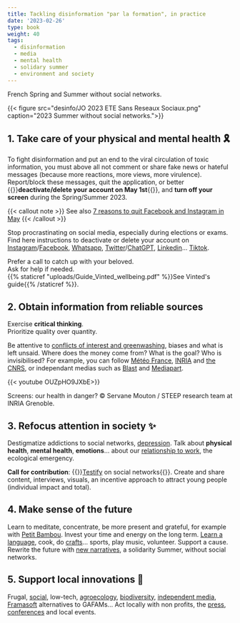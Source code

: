 ```yaml
---
title: Tackling disinformation "par la formation", in practice
date: '2023-02-26'
type: book
weight: 40
tags:
  - disinformation
  - media
  - mental health
  - solidary summer
  - environment and society
---
```


French Spring and Summer without social networks.

<!--more-->

{{< figure src="desinfo/JO 2023 ETE Sans Reseaux Sociaux.png" caption="2023 Summer without social networks.">}}

## 1. Take care of your physical and mental health 🎗️

To fight disinformation and put an end to the viral circulation of toxic information, you must above all not comment or share fake news or hateful messages (because more reactions, more views, more virulence). Report/block these messages, quit the application, or better {{<hl>}}<b>deactivate/delete your account on May 1st</b>{{</hl>}}, and <b>turn off your screen</b> during the Spring/Summer 2023.

{{< callout note >}}
See also [7 reasons to quit Facebook and Instagram in May](https://www.mtpcours.fr/en/p/7-reasons-quit-facebook-instagram/)
{{< /callout >}}

Stop procrastinating on social media, especially during elections or exams. Find here instructions to deactivate or delete your account on [Instagram](https://help.instagram.com/370452623149242)/[Facebook](https://www.facebook.com/help/224562897555674), [Whatsapp](https://faq.whatsapp.com/2138577903196467/), [Twitter](https://help.twitter.com/en/managing-your-account/how-to-deactivate-twitter-account)/[ChatGPT](https://help.openai.com/en/articles/6378407-how-can-i-delete-my-account), [Linkedin](https://www.linkedin.com/help/linkedin/answer/a1379064/close-your-linkedin-account?lang=en)... [Tiktok](https://support.tiktok.com/en/account-and-privacy/deleting-an-account).

Prefer a call to catch up with your beloved. <br>
Ask for help if needed. <br>
{{% staticref "uploads/Guide_Vinted_wellbeing.pdf" %}}See Vinted's guide{{% /staticref %}}.

## 2. Obtain information from reliable sources

Exercise <b>critical thinking</b>.  <br>
Prioritize quality over quantity.

Be attentive to [conflicts of interest and greenwashing](https://www.mtpcours.fr/en/c/desinformation/greenwashing/), biases and what is left unsaid. Where does the money come from? What is the goal? Who is invisibilised? For example, you can follow [Météo France](https://meteofrance.com/actualites-et-dossiers/actualites/climat/secheresse-32-jours-sans-pluie-en-france-record-battu), [INRIA](https://steep.inria.fr/comprendreagir/impacts-des-ecrans-sur-la-sante-servane-mouton/) and [the CNRS](https://ecoinfo.cnrs.fr/2023/02/27/conf-ecoinfo-ecrans-menaces-sur-la-sante-09-mai-2023/), or independant medias such as [Blast](https://www.blast-info.fr/articles/2023/sommes-nous-toujours-en-democratie-AwJ1_TmlTM-ONwHybrhuqQ) and [Mediapart](https://blogs.mediapart.fr/emmanuel-prados/blog/020323/ecrans-et-sante-il-est-urgent-d-agir).

{{< youtube OUZpHO9JXbE>}} 

Screens: our health in danger? © Servane Mouton / STEEP research team at INRIA Grenoble.

## 3. Refocus attention in society ✨

Destigmatize addictions to social networks, [depression](https://www.youtube.com/watch?v=MN3D0uLEERU&ab_channel=GDGFrance). Talk about <b>physical health</b>, <b>mental health</b>, <b>emotions</b>... about our [relationship to work](https://www.mtpcours.fr/en/c/desinformation/rapport-villani/), the ecological emergency.

<b>Call for contribution</b>: {{<hl>}}[Testify](https://framaforms.org/reseaux-sociaux-attention-et-sante-mentale-1687119437) on social networks{{</hl>}}. Create and share content, interviews, visuals, an incentive approach to attract young people (individual impact and total).

## 4. Make sense of the future

Learn to meditate, concentrate, be more present and grateful, for example with [Petit Bambou](https://www.lajauneetlarouge.com/petit-bambou-lappli-de-meditation-cofondee-par-un-polytechnicien/). Invest your time and energy on the long term. [Learn a language](https://www.mtpcours.fr/en/p/language-learning/), cook, do [crafts](https://wecandoo.fr/)... sports, play music, volunteer. Support a cause. Rewrite the future with [new narratives](https://www.youtube.com/watch?v=Y8SpcxR6FjQ&ab_channel=BLAST%2CLesouffledel%27info), a solidarity Summer, without social networks.

## 5. Support local innovations 🌸

Frugal, [social](https://flavi.fr/index.php/about/), low-tech, [agroecology](https://wwoof.fr/en/), [biodiversity](https://plantnet.org/en/), [independent media](https://www.blast-info.fr/), [Framasoft](https://degooglisons-internet.org/en/) alternatives to GAFAMs... Act locally with non profits, the [press](https://france3-regions.francetvinfo.fr/occitanie/herault/montpellier/chatgpt-revolutionnaire-mais-qui-inquiete-pourquoi-la-ville-de-montpellier-interdit-a-ses-agents-d-utiliser-l-intelligence-artificielle-2742446.html), [conferences](https://www.univ-montp3.fr/fr/actualit%C3%A9s/appel-%C3%A0-communication-colloque-international-les-mots-du-pouvoir-1) and local events.